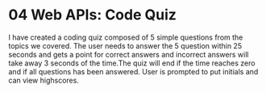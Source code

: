 # 04 Web APIs: Code Quiz

I have created a coding quiz composed of 5 simple questions from the topics we covered. The user needs to answer the 5 question within 25 seconds and gets a point for correct answers and incorrect answers will take away 3 seconds of the time.The quiz will end if the time reaches zero and if all questions has been answered. User is prompted to put initials and can view highscores. 